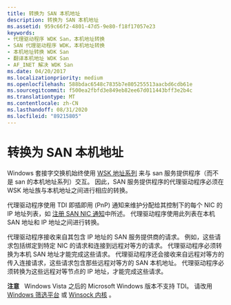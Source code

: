 ```yaml
---
title: 转换为 SAN 本机地址
description: 转换为 SAN 本机地址
ms.assetid: 959c66f2-4801-47d5-9e80-f18f17057e23
keywords:
- 代理驱动程序 WDK San，本机地址转换
- SAN 代理驱动程序 WDK，本机地址转换
- 本机地址转换 WDK San
- 翻译本机地址 WDK San
- AF_INET 解决 WDK San
ms.date: 04/20/2017
ms.localizationpriority: medium
ms.openlocfilehash: 588bdac6548c7835b7e805255513aacbd6cdb61e
ms.sourcegitcommit: f500ea2fbfd3e849eb82ee67d011443bff3e2b4c
ms.translationtype: MT
ms.contentlocale: zh-CN
ms.lasthandoff: 08/31/2020
ms.locfileid: "89215805"
---
```

# <a name="translating-to-a-san-native-address"></a>转换为 SAN 本机地址





Windows 套接字交换机始终使用 [WSK 地址系列](/previous-versions/windows/hardware/drivers/mt808757(v=vs.85)) 来与 san 服务提供程序（而不是 san 的本机地址系列）交互。 因此，SAN 服务提供程序的代理驱动程序必须在 WSK 地址族与本机地址之间进行相应的转换。

代理驱动程序使用 TDI 即插即用 (PnP) 通知来维护分配给其控制下的每个 NIC 的 IP 地址列表，如 [注册 SAN NIC 通知](registering-for-san-nic-notifications.md)中所述。 代理驱动程序使用此列表在本机 SAN 地址和 IP 地址之间进行转换。

代理驱动程序接收来自其包含 IP 地址的 SAN 服务提供商的请求。 例如，这些请求包括绑定到特定 NIC 的请求和连接到远程对等方的请求。 代理驱动程序必须转换为本机 SAN 地址才能完成这些请求。 代理驱动程序还会接收来自远程对等方的传入连接请求，这些请求包含那些远程对等方的 SAN 本机地址。 代理驱动程序必须转换为这些远程对等节点的 IP 地址，才能完成这些请求。

**注意**   Windows Vista 之后的 Microsoft Windows 版本不支持 TDI。 请改用 [Windows 筛选平台](/windows-hardware/drivers/ddi/_netvista/) 或 [Winsock 内核](/windows-hardware/drivers/ddi/_netvista/) 。

 

 

